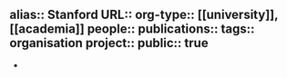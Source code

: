alias:: Stanford
URL::
org-type:: [[university]], [[academia]] 
people::
publications:: 
tags:: organisation
project::
public:: true
-
-